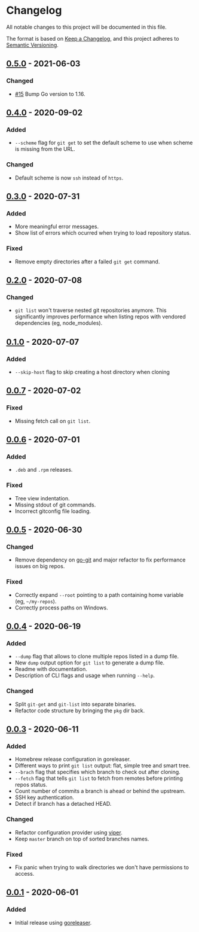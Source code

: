 # Changelog
All notable changes to this project will be documented in this file.

The format is based on [Keep a Changelog](https://keepachangelog.com/en/1.0.0/),
and this project adheres to [Semantic Versioning](https://semver.org/spec/v2.0.0.html).

## [0.5.0] - 2021-06-03
### Changed
- [#15](https://github.com/grdl/git-get/pull/15) Bump Go version to 1.16. 


## [0.4.0] - 2020-09-02
### Added
- `--scheme` flag for `git get` to set the default scheme to use when scheme is missing from the URL.

### Changed
- Default scheme is now `ssh` instead of `https`.


## [0.3.0] - 2020-07-31
### Added
- More meaningful error messages.
- Show list of errors which ocurred when trying to load repository status.

### Fixed
- Remove empty directories after a failed `git get` command.


## [0.2.0] - 2020-07-08
### Changed
- `git list` won't traverse nested git repositories anymore. This significantly improves performance when listing repos with vendored dependencies (eg, node_modules).


## [0.1.0] - 2020-07-07
### Added
- `--skip-host` flag to skip creating a host directory when cloning 


## [0.0.7] - 2020-07-02
### Fixed
- Missing fetch call on `git list`.


## [0.0.6] - 2020-07-01
### Added
- `.deb` and `.rpm` releases.

### Fixed
- Tree view indentation.
- Missing stdout of git commands.
- Incorrect gitconfig file loading.


## [0.0.5] - 2020-06-30
### Changed
- Remove dependency on [go-git](https://github.com/go-git/go-git) and major refactor to fix performance issues on big repos.

### Fixed
- Correctly expand `--root` pointing to a path containing home variable (eg, `~/my-repos`).
- Correctly process paths on Windows.


## [0.0.4] - 2020-06-19
### Added
- `--dump` flag that allows to clone multiple repos listed in a dump file.
- New `dump` output option for `git list` to generate a dump file.
- Readme with documentation.
- Description of CLI flags and usage when running `--help`.

### Changed
- Split `git-get` and `git-list` into separate binaries.
- Refactor code structure by bringing the `pkg` dir back.


## [0.0.3] - 2020-06-11
### Added
- Homebrew release configuration in goreleaser.
- Different ways to print `git list` output: flat, simple tree and smart tree.
- `--brach` flag that specifies which branch to check out after cloning.
- `--fetch` flag that tells `git list` to fetch from remotes before printing repos status.
- Count number of commits a branch is ahead or behind the upstream.
- SSH key authentication.
- Detect if branch has a detached HEAD.

### Changed
- Refactor configuration provider using [viper](https://github.com/spf13/viper).
- Keep `master` branch on top of sorted branches names.

### Fixed
- Fix panic when trying to walk directories we don't have permissions to access.


## [0.0.1] - 2020-06-01
### Added
- Initial release using [goreleaser](https://github.com/goreleaser/goreleaser).


[0.5.0]: https://github.com/grdl/git-get/compare/v0.4.0...v0.5.0
[0.4.0]: https://github.com/grdl/git-get/compare/v0.3.0...v0.4.0
[0.3.0]: https://github.com/grdl/git-get/compare/v0.2.0...v0.3.0
[0.2.0]: https://github.com/grdl/git-get/compare/v0.1.0...v0.2.0
[0.1.0]: https://github.com/grdl/git-get/compare/v0.0.7...v0.1.0
[0.0.7]: https://github.com/grdl/git-get/compare/v0.0.6...v0.0.7
[0.0.6]: https://github.com/grdl/git-get/compare/v0.0.5...v0.0.6
[0.0.5]: https://github.com/grdl/git-get/compare/v0.0.4...v0.0.5
[0.0.4]: https://github.com/grdl/git-get/compare/v0.0.3...v0.0.4
[0.0.3]: https://github.com/grdl/git-get/compare/v0.0.1...v0.0.3
[0.0.1]: https://github.com/grdl/git-get/releases/tag/v0.0.1